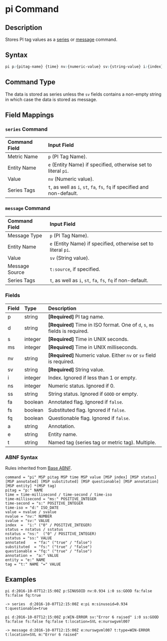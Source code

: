 # pi Command

## Description

Stores PI tag values as a [series](series.md) or [message](message.md) command.

## Syntax

```css
pi p:{pitag-name} {time} nv:{numeric-value} sv:{string-value} i:{index} a:{annotation} st:{status} fa:{annotated} fs:{substituted} fq:{questionable} t:{tag-1}={text} t:{tag-2}={text}
```

## Command Type

The data is stored as series unless the `sv` fields contains a non-empty string in which case the data is stored as message.

## Field Mappings

### `series` Command

| **Command Field** | **Input Field** |
|:---|:---|
| Metric Name | `p` (PI Tag Name). |
| Entity Name | `e` (Entity Name) if specified, otherwise set to literal `pi`. |
| Value | `nv` (Numeric value). |
| Series Tags | `t`, as well as `i`, `st`, `fa`, `fs`, `fq` if specified and non-default. |

### `message` Command

| **Command Field** | **Input Field** |
|:---|:---|
| Message Type | `p` (PI Tag Name). |
| Entity Name | `e` (Entity Name) if specified, otherwise set to literal `pi`. |
| Value | `sv` (String value). |
| Message Source | `t:source`, if specified. |
| Series Tags | `t`, as well as `i`, `st`, `fa`, `fs`, `fq` if non-default. |

### Fields

| **Field** | **Type** | **Description** |
|:---|:---|:---|
| p         | string          | **[Required]** PI tag name. |
| d         | string          | **[Required]** Time in ISO format. One of `d`, `s`, `ms` fields is required. | 
| s         | integer         | **[Required]** Time in UNIX seconds. | 
| ms        | integer         | **[Required]** Time in UNIX milliseconds. | 
| nv        | string          | **[Required]** Numeric value. Either `nv` or `sv` field is required. |
| sv        | string          | **[Required]** String value. |
| i         | integer         | Index. Ignored if less than 1 or empty. |
| ns        | integer         | Numeric status. Ignored if 0. |
| ss        | string          | String status. Ignored if `GOOD` or empty.|
| fa        | boolean         | Annotated flag. Ignored if `false`. |
| fs        | boolean         | Substituted flag. Ignored if `false`. |
| fq        | boolean         | Questionable flag. Ignored if `false`. |
| a         | string          | Annotation. |
| e         | string          | Entity name. |
| t         | string          | Named tag (series tag or metric tag). Multiple. |

### ABNF Syntax

Rules inherited from [Base ABNF](base-abnf.md).

```properties
command = "pi" MSP pitag MSP time MSP value [MSP index] [MSP status] [MSP annotated] [MSP substituted] [MSP questionable] [MSP annotation] [MSP entity] *(MSP tag) 
pitag = "p:" NAME
time = time-millisecond / time-second / time-iso
time-millisecond = "ms:" POSITIVE_INTEGER
time-second = "s:" POSITIVE_INTEGER
time-iso = "d:" ISO_DATE
value = nvalue / svalue
nvalue = "nv:" NUMBER
svalue = "sv:" VALUE
index  =  "i:" ("0" / POSITIVE_INTEGER)
status = nstatus / sstatus
nstatus = "ns:"  ("0" / POSITIVE_INTEGER)
sstatus = "ss:" VALUE
annotated    = "fa:" ("true" / "false")
substituted  = "fs:" ("true" / "false")
questionable = "fq:" ("true" / "false")
annotation =  "a:" VALUE
entity = "e:" NAME
tag = "t:" NAME "=" VALUE
```

## Examples

```ls
pi d:2016-10-07T12:15:00Z p:SINUSOID nv:0.934 i:0 ss:GOOD fa:false fs:false fq:true

-> series  d:2016-10-07T12:15:00Z e:pi m:sinusoid=0.934 t:questionable=true
```

```ls
pi d:2016-10-07T12:15:00Z p:WIN-ERROR sv:"Error 6 raised" i:0 ss:GOOD fa:false fs:false fq:false t:location=SVL e:nurswgvml007

-> message d:2016-10-07T12:15:00Z e:nurswgvml007 t:type=WIN-ERROR t:location=SVL m:"Error 6 raised"
```



